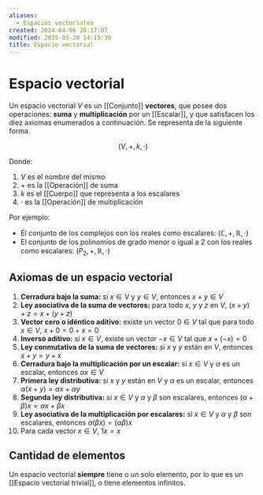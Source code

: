 ```yaml
---
aliases:
  - Espacios vectoriales
created: 2024-04-06 20:17:07
modified: 2025-03-20 14:15:30
title: Espacio vectorial
---
```


# Espacio vectorial

Un espacio vectorial $V$ es un [[Conjunto]] **vectores**, que posee dos operaciones: **suma** y **multiplicación** por un [[Escalar]], y que satisfacen los diez axiomas enumerados a continuación. Se representa de la siguiente forma.

$$(V, +, k, \cdot)$$

Donde:

1. $V$ es el nombre del mismo
2. $+$ es la [[Operación]] de suma
3. $k$ es el [[Cuerpo]] que representa a los escalares
4. $\cdot$ es la [[Operación]] de multiplicación

Por ejemplo:

- El conjunto de los complejos con los reales como escalares: $(\mathbb{C},+,\mathbb{R},\cdot)$
- El conjunto de los polinomios de grado menor o igual a 2 con los reales como escalares: $(P_2,+,\mathbb{R},\cdot)$

## Axiomas de un espacio vectorial

1. **Cerradura bajo la suma:** si $x \in V$ y $y \in V$, entonces $x+y \in V$
2. **Ley asociativa de la suma de vectores:** para todo $x$, $y$ y $z$ en $V$, $(x+y)+z=x+(y+z)$
3. **Vector cero o idéntico aditivo:** existe un vector $0 \in V$ tal que para todo $x \in V$, $x+0=0+x=0$
4. **Inverso aditivo:** si $x \in V$, existe un vector $-x \in V$ tal que $x+(-x)=0$
5. **Ley conmutativa de la suma de vectores:** si $x$ y $y$ están en $V$, entonces $x+y=y+x$
6. **Cerradura bajo la multiplicación por un escalar:** si $x \in V$ y $\alpha$ es un escalar, entonces $\alpha x \in V$
7. **Primera ley distributiva:** si $x$ y $y$ están en $V$ y $\alpha$ es un escalar, entonces $\alpha (x+y)=\alpha x + \alpha y$
8. **Segunda ley distributiva:** si $x \in V$ y $\alpha$ y $\beta$ son escalares, entonces $(\alpha + \beta)x=\alpha x + \beta x$
9. **Ley asociativa de la multiplicación por escalares:** si $x \in V$ y $\alpha$ y $\beta$ son escalares, entonces $\alpha(\beta x)=(\alpha \beta)x$
10. Para cada vector $x \in V$, $1x=x$

## Cantidad de elementos

Un espacio vectorial **siempre** tiene o un solo elemento, por lo que es un [[Espacio vectorial trivial]], o tiene elementos infinitos.
